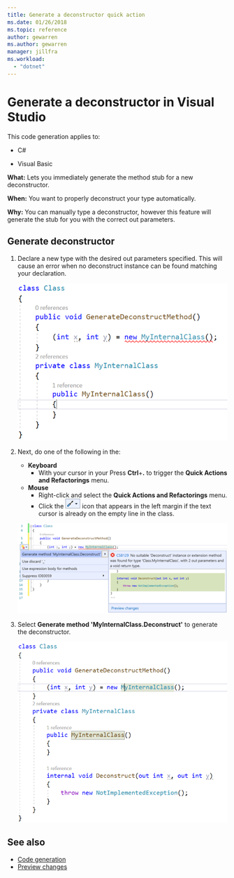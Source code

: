 ```yaml
---
title: Generate a deconstructor quick action
ms.date: 01/26/2018
ms.topic: reference
author: gewarren
ms.author: gewarren
manager: jillfra
ms.workload:
  - "dotnet"
---
```

# Generate a deconstructor in Visual Studio

This code generation applies to:

- C#

- Visual Basic

**What:** Lets you immediately generate the method stub for a new deconstructor.

**When:** You want to properly deconstruct your type automatically.

**Why:** You can manually type a deconstructor, however this feature will generate the stub for you with the correct out parameters.

## Generate deconstructor

1. Declare a new type with the desired out parameters specified. This will cause an error when no deconstruct instance can be found matching your declaration.

   ![Missing deconstructor error](media/deconstruct.png)

1. Next, do one of the following in the:

   - **Keyboard**
      - With your cursor in your Press **Ctrl**+**.** to trigger the **Quick Actions and Refactorings** menu.
   - **Mouse**
      - Right-click and select the **Quick Actions and Refactorings** menu.
      - Click the ![screwdriver](media/screwdriver.png) icon that appears in the left margin if the text cursor is already on the empty line in the class.

   ![Generate deconstructor codefix](media/deconstruct-codefix.png)

3. Select **Generate method 'MyInternalClass.Deconstruct'** to generate the deconstructor.

   ![Resulting deconstructor code](media/deconstruct-result.png)


## See also

- [Code generation](../code-generation-in-visual-studio.md)
- [Preview changes](../../ide/preview-changes.md)